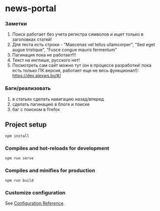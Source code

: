 # news-portal
### Заметки

1) Поиск работает без учета регистра символов и ищет только в заголовках статей!
2) Для теста есть строки - "Maecenas vel tellus ullamcorper", "Sed eget augue tristique", "Fusce congue mauris fermentum"
3) Пагинация пока не работает!!!
4) Текст на инглише, русского нет!
5) Посмотреть сам сайт можно тут (он в процессе разработки! пока есть только ПК версия, работает еще не весь функционал!): https://dev.alexws.by/#/

### Баги/реализовать

1) в статьях сделать навигацию назад/вперед
2) сделать пагинацию в блоге и поиске
3) баг с поиском в firefox




## Project setup
```
npm install
```

### Compiles and hot-reloads for development
```
npm run serve
```

### Compiles and minifies for production
```
npm run build
```

### Customize configuration
See [Configuration Reference](https://cli.vuejs.org/config/).
